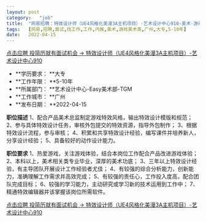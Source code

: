 ```yaml
---
layout:	post
category:	"job"
title:	"网易招聘：特效设计师（UE4风格化美漫3A主机项目）-艺术设计中心910-美术-游戏美术类-广州大专5-10年"
tags:	[网易,招聘,面试,找工作,工作,内推,美术,游戏美术类,广州,大专,5-10年]
date:	2022-04-15
---
```


[点击应聘 投简历就有面试机会 -> 特效设计师（UE4风格化美漫3A主机项目）-艺术设计中心910](http://mobile.bole.netease.com/bole/boleDetail?id=32145&employeeId=346f03c3cda5f04c&key=all)



- **学历要求： **大专
- **工作年限： **5-10年
- **所属部门： **艺术设计中心-Easy美术部-TGM
- **工作城市： **广州
- **发布日期： **2022-04-15



**职位描述**
1、配合产品美术总监制定游戏特效风格，输出特效设计模版和规范；
2、参与具体特效设计任务，审核外包提交的特效资源，指导外包制作；
3、根据特效设计流程，参与审核；
4、积累和共享特效设计经验，编写课件并培养新人，分享设计经验；
5、具备较好的动作设计能力。



**职位要求**
1、热爱游戏，关注游戏体验，结合本岗位工作配合产品改进游戏体验；
2、本科以上，美术相关类专业毕业，深厚的美术功底；
3、三年以上特效设计经验，有主导团队开展设计工作经验者尤佳；
4、有较强的综合分析能力，创新能力，准确理解工作需求并高效完成；
5、有较强的责任心，工作投入度高，配合团队完成目标；
6、较强的学习能力，主动研究或学习新的技术运用到工作中；
7、精通特效编辑器并该掌握该岗位所需软件。



[点击应聘 投简历就有面试机会 -> 特效设计师（UE4风格化美漫3A主机项目）-艺术设计中心910](http://mobile.bole.netease.com/bole/boleDetail?id=32145&employeeId=346f03c3cda5f04c&key=all)
